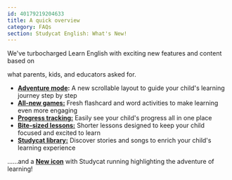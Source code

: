 ```yaml
---
id: 40179219204633
title: A quick overview
category: FAQs
section: Studycat English: What's New!
---
```

We've turbocharged Learn English with exciting new features and content based on

what parents, kids, and educators asked for.

- **[Adventure mode](https://help.studycat.com/hc/en-us/articles/40395054430233):** A new scrollable layout to guide your child's learning journey step by step
- [**All-new games:**](https://help.studycat.com/hc/en-us/articles/40396868059161) Fresh flashcard and word activities to make learning even more engaging
- [**Progress tracking:**](https://help.studycat.com/hc/en-us/articles/40392093954585) Easily see your child's progress all in one place
- [**Bite-sized lessons:**](https://help.studycat.com/hc/en-us/articles/40395054430233) Shorter lessons designed to keep your child focused and excited to learn
- [**Studycat library:**](https://help.studycat.com/hc/en-us/articles/40392018677401) Discover stories and songs to enrich your child's learning experience

......and a [**New icon**](https://help.studycat.com/hc/en-us/articles/40378210072217) with Studycat running highlighting the adventure of learning!